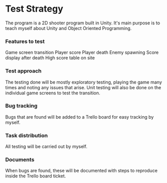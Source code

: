 Test Strategy
=============

The program is a 2D shooter program built in Unity. It's main purpose is to teach myself about Unity and Object Oriented Programming.

### Features to test
Game screen transition
Player score
Player death
Enemy spawning
Score display after death
High score table on site

### Test approach
The testing done will be mostly exploratory testing, playing the game many times and noting any issues that arise.
Unit testing will also be done on the individual game screens to test the transition.

### Bug tracking
Bugs that are found will be added to a Trello board for easy tracking by myself.

### Task distribution
All testing will be carried out by myself.

### Documents
When bugs are found, these will be documented with steps to reproduce inside the Trello board ticket.
